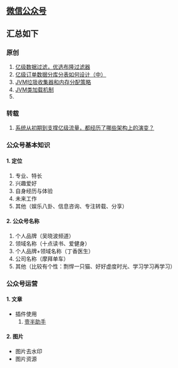 ## [微信公众号]()      <!-- {docsify-ignore} -->



## 汇总如下



### 原创

1. [亿级数据过滤，优选布隆过滤器](https://mp.weixin.qq.com/s/711MELnmRwWKSd3NopjF-Q) 
2. [亿级订单数据分库分表如何设计（中）](https://mp.weixin.qq.com/s/sn21SHCLDfW2qfGMyDdSlw) 
3. [JVM垃圾收集器和内存分配策略](https://mp.weixin.qq.com/s/Cy9IdUZDwE3C4X4iUWnggA) 
4. [JVM类加载机制](https://mp.weixin.qq.com/s/ZoLhrVACLXg6stYnNp2UaQ) 
5. ​

### 转载

1. [系统从初期到支撑亿级流量，都经历了哪些架构上的演变？](https://mp.weixin.qq.com/s/njZt2j96DdiCd2Jl1J7j3A) 



### 公众号基本知识

#### 1. 定位

1. 专业、特长
2. 兴趣爱好
3. 自身经历与体验
4. 未来工作
5. 其他（娱乐八卦、信息咨询、专注转载、分享）

#### 2. 公众号名称

1. 个人品牌（吴晓波频道）
2. 领域名称（十点读书、爱健身）
3. 个人品牌+领域名称（丁香医生）
4. 公司名称（摩拜单车）
5. 其他（比较有个性：剽悍一只猫、好好虚度时光、学习学习再学习）

### 公众号运营

#### 1. 文章

- 插件使用
  1. [壹半助手](https://yibanbianji.com/?source=yiban_index) 

#### 2. 图片

- 图片去水印
- 图片资源

